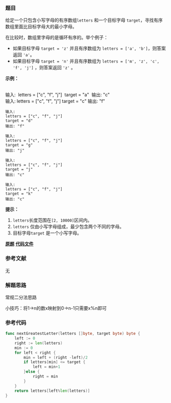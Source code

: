 ### 题目
给定一个只包含小写字母的有序数组`letters` 和一个目标字母 `target`，寻找有序数组里面比目标字母大的最小字母。

在比较时，数组里字母的是循环有序的。举个例子：

  * 如果目标字母 `target = 'z'` 并且有序数组为 `letters = ['a', 'b']`，则答案返回 `'a'`。
  * 如果目标字母 `target = 'n'` 并且有序数组为 `letters = ['m', 'z', 'c', 'f', 'j']` ，则答案返回 `'z'` 。



**示例：**


​    
​    输入:
​    letters = ["c", "f", "j"]
​    target = "a"
​    输出: "c"
​    
    输入:
    letters = ["c", "f", "j"]
    target = "c"
    输出: "f"
    
    输入:
    letters = ["c", "f", "j"]
    target = "d"
    输出: "f"
    
    输入:
    letters = ["c", "f", "j"]
    target = "g"
    输出: "j"
    
    输入:
    letters = ["c", "f", "j"]
    target = "j"
    输出: "c"
    
    输入:
    letters = ["c", "f", "j"]
    target = "k"
    输出: "c"




**提示：**

  1. `letters`长度范围在`[2, 10000]`区间内。
  2. `letters` 仅由小写字母组成，最少包含两个不同的字母。
  3. 目标字母`target` 是一个小写字母。

 **[原题](https://leetcode-cn.com/problems/find-smallest-letter-greater-than-target/)**    **[代码文件](https://github.com/LZH139/leetcode_Go/blob/master/src/BinarySearch/simple/FindSmallestLetterGreaterThanTarget/FindSmallestLetterGreaterThanTarget.go)**


### 参考文献
无

### 解题思路

常规二分法思路

小技巧：将1->n的数x映射到0->n-1只需要x%n即可


### 参考代码

```go
func nextGreatestLetter(letters []byte, target byte) byte {
    left := 0
    right := len(letters)
    min := 0
    for left < right {
        min = left + (right -left)/2
        if letters[min] <= target {
            left = min+1
        }else {
            right = min
        }
    }
    return letters[left%len(letters)]
}

```




